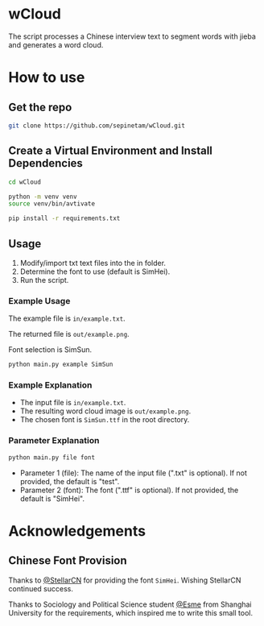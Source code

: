 # wCloud
 The script processes a Chinese interview text to segment words with jieba and generates a word cloud.

# How to use

## Get the repo
```bash
git clone https://github.com/sepinetam/wCloud.git
```

## Create a Virtual Environment and Install Dependencies
```bash
cd wCloud

python -m venv venv
source venv/bin/avtivate

pip install -r requirements.txt
```

## Usage
1. Modify/import txt text files into the in folder.
2. Determine the font to use (default is SimHei).
3. Run the script.

### Example Usage
The example file is ```in/example.txt```.

The returned file is ```out/example.png```.

Font selection is SimSun.

```bash
python main.py example SimSun
```

### Example Explanation
- The input file is ```in/example.txt```.
- The resulting word cloud image is ```out/example.png```.
- The chosen font is ```SimSun.ttf``` in the root directory.

### Parameter Explanation
```bash
python main.py file font
```
- Parameter 1 (file): The name of the input file (".txt" is optional). If not provided, the default is "test".
- Parameter 2 (font): The font (".ttf" is optional). If not provided, the default is "SimHei".

# Acknowledgements
## Chinese Font Provision
Thanks to [@StellarCN](https://github.com/StellarCN) for providing the font ```SimHei```. Wishing StellarCN continued success.

Thanks to Sociology and Political Science student [@Esme](mailto:esme2004dash@163.com) from Shanghai University for the requirements, which inspired me to write this small tool.
